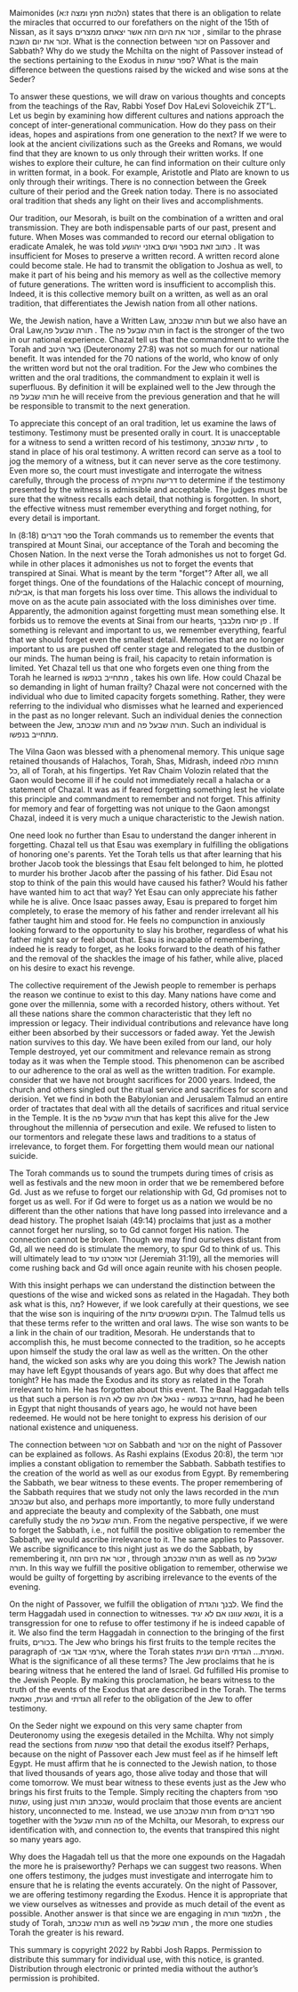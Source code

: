 Maimonides (הלכות חמץ ומצה ז:א) states that there is an obligation to relate the miracles that occurred to our forefathers on the night of the 15th of Nissan, as it says זכור את היום הזה אשר יצאתם ממצרים , similar to the phrase זכור את יום השבת. What is the connection between זכור  on Passover and Sabbath? Why do we study the Mchilta on the night of Passover instead of the sections pertaining to the Exodus in ספר שמות? What is the main difference between the questions raised by the wicked and wise sons at the Seder?
 
To answer these questions, we will draw on various thoughts and concepts from the teachings of the Rav, Rabbi Yosef Dov HaLevi Soloveichik ZT”L. Let us begin by examining how different cultures and nations approach the concept of inter-generational communication. How do they pass on their ideas, hopes and aspirations from one generation to the next? If we were to look at the ancient civilizations such as the Greeks and Romans, we would find that they are known to us only through their written works. If one wishes to explore their culture, he can find information on their culture only in written format, in a book. For example, Aristotle and Plato are known to us only through their writings. There is no connection between the Greek culture of their period and the Greek nation today. There is no associated oral tradition that sheds any light on their lives and accomplishments. 
 
Our tradition, our Mesorah, is built on the combination of a written and oral transmission. They are both indispensable parts of our past, present and future. When Moses was commanded to record our eternal obligation to eradicate Amalek, he was told כתוב זאת בספר ושים באזני יהושע . It was insufficient for Moses to preserve a written record. A written record alone could become stale. He had to transmit the obligation to Joshua as well, to make it part of his being and his memory as well as the collective memory of future generations. The written word is insufficient to accomplish this. Indeed, it is this collective memory built on a written, as well as an oral tradition, that differentiates the Jewish nation from all other nations.
 
We, the Jewish nation, have a Written Law, תורה שבכתב but we also have an Oral Law,תורה שבעל פה . The תורה שבעל פה in fact is the stronger of the two in our national experience. Chazal tell us that the commandment to write the Torah and באר היטב (Deuteronomy 27:8) was not so much for our national benefit. It was intended for the 70 nations of the world, who know of only the written word but not the oral tradition. For the Jew who combines the written and the oral traditions, the commandment to explain it well is superfluous. By definition it will be explained well to the Jew through the תורה שבעל פה he will receive from the previous generation and that he will be responsible to transmit to the next generation. 
 
To appreciate this concept of an oral tradition, let us examine the laws of testimony. Testimony must be presented orally in court. It is unacceptable for a witness to send a written record of his testimony, עדות שבכתב , to stand in place of his oral testimony. A written record can serve as a tool to jog the memory of a witness, but it can never serve as the core testimony. Even more so, the court must investigate and interrogate the witness carefully, through the process of דרישה וחקירה to determine if the testimony presented by the witness is admissible and acceptable. The judges must be sure that the witness recalls each detail, that nothing is forgotten. In short, the effective witness must remember everything and forget nothing, for every detail is important.
 
In ספר דברים (8:18) the Torah commands us to remember the events that transpired at Mount Sinai, our acceptance of the Torah and becoming the Chosen Nation. In the next verse the Torah admonishes us not to forget Gd. while in other places it admonishes us not to forget the events that transpired at Sinai. What is meant by the term "forget"? After all, we all forget things. One of the foundations of the Halachic concept of mourning, אבילות, is that man forgets his loss over time.  This allows the individual to move on as the acute pain associated with the loss diminishes over time. Apparently, the admonition against forgetting must mean something else. It forbids us to remove the events at Sinai from our hearts, פן יסורו מלבבך . If something is relevant and important to us, we remember everything, fearful that we should forget even the smallest detail. Memories that are no longer important to us are pushed off center stage and relegated to the dustbin of our minds. The human being is frail, his capacity to retain information is limited. Yet Chazal tell us that one who forgets even one thing from the Torah he learned is מתחייב בנפשו , takes his own life. How could Chazal be so demanding in light of human frailty? Chazal were not concerned with the individual who due to limited capacity forgets something. Rather, they were referring to the individual who dismisses what he learned and experienced in the past as no longer relevant. Such an individual denies the connection between the Jew, תורה שבכתב and תורה שבעל פה. Such an individual is מתחייב בנפשו. 
 
The Vilna Gaon was blessed with a phenomenal memory. This unique sage retained thousands of Halachos, Torah, Shas, Midrash, indeed התורה כולה כל, all of Torah, at his fingertips. Yet Rav Chaim Volozin related that the Gaon would become ill if he could not immediately recall a halacha or a statement of Chazal. It was as if feared forgetting something lest he violate this principle and commandment to remember and not forget. This affinity for memory and fear of forgetting was not unique to the Gaon amongst Chazal, indeed it is very much a unique characteristic to the Jewish nation.
 
One need look no further than Esau to understand the danger inherent in forgetting. Chazal tell us that Esau was exemplary in fulfilling the obligations of honoring one's parents. Yet the Torah tells us that after learning that his brother Jacob took the blessings that Esau felt belonged to him, he plotted to murder his brother Jacob after the passing of his father. Did Esau not stop to think of the pain this would have caused his father? Would his father have wanted him to act that way? Yet Esau can only appreciate his father while he is alive. Once Isaac passes away, Esau is prepared to forget him completely, to erase the memory of his father and render irrelevant all his father taught him and stood for. He feels no compunction in anxiously looking forward to the opportunity to slay his brother, regardless of what his father might say or feel about that. Esau is incapable of remembering, indeed he is ready to forget, as he looks forward to the death of his father and the removal of the shackles the image of his father, while alive, placed on his desire to exact his revenge.
 
The collective requirement of the Jewish people to remember is perhaps the reason we continue to exist to this day. Many nations have come and gone over the millennia, some with a recorded history, others without. Yet all these nations share the common characteristic that they left no impression or legacy. Their individual contributions and relevance have long either been absorbed by their successors or faded away. Yet the Jewish nation survives to this day. We have been exiled from our land, our holy Temple destroyed, yet our commitment and relevance remain as strong today as it was when the Temple stood. This phenomenon can be ascribed to our adherence to the oral as well as the written tradition. For example. consider that we have not brought sacrifices for 2000 years. Indeed, the church and others singled out the ritual service and sacrifices for scorn and derision. Yet we find in both the Babylonian and Jerusalem Talmud an entire order of tractates that deal with all the details of sacrifices and ritual service in the Temple. It is the תורה שבעל פה that has kept this alive for the Jew throughout the millennia of persecution and exile. We refused to listen to our tormentors and relegate these laws and traditions to a status of irrelevance, to forget them. For forgetting them would mean our national suicide.
 
The Torah commands us to sound the trumpets during times of crisis as well as festivals and the new moon in order that we be remembered before Gd. Just as we refuse to forget our relationship with Gd, Gd promises not to forget us as well. For if Gd were to forget us as a nation we would be no different than the other nations that have long passed into irrelevance and a dead history. The prophet Isaiah (49:14) proclaims that just as a mother cannot forget her nursling, so to Gd cannot forget His nation. The connection cannot be broken. Though we may find ourselves distant from Gd, all we need do is stimulate the memory, to spur Gd to think of us. This will ultimately lead to זכור אזכרנו עוד (Jeremiah 31:19), all the memories will come rushing back and Gd will once again reunite with his chosen people. 
 
With this insight perhaps we can understand the distinction between the questions of the wise and wicked sons as related in the Hagadah. They both ask what is this, מה? However, if we look carefully at their questions, we see that the wise son is inquiring of the חוקים ומשפטים עדות. The Talmud tells us that these terms refer to the written and oral laws. The wise son wants to be a link in the chain of our tradition, Mesorah. He understands that to accomplish this, he must become connected to the tradition, so he accepts upon himself the study the oral law as well as the written. On the other hand, the wicked son asks why are you doing this work? The Jewish nation may have left Egypt thousands of years ago. But why does that affect me tonight? He has made the Exodus and its story as related in the Torah irrelevant to him. He has forgotten about this event. The Baal Haggadah tells us that such a person is מתחייב בנפשו - נגאל אלו היה שם לא היה, had he been in Egypt that night thousands of years ago, he would not have been redeemed. He would not be here tonight to express his derision of our national existence and uniqueness. 
 
The connection between זכור on Sabbath and זכור on the night of Passover can be explained as follows. As Rashi explains (Exodus 20:8), the term זכור implies a constant obligation to remember the Sabbath. Sabbath testifies to the creation of the world as well as our exodus from Egypt. By remembering the Sabbath, we bear witness to these events. The proper remembering of the Sabbath requires that we study not only the laws recorded in the תורה שבכתב but also, and perhaps more importantly, to more fully understand and appreciate the beauty and complexity of the Sabbath, one must carefully study the תורה שבעל פה. From the negative perspective, if we were to forget the Sabbath, i.e., not fulfill the positive obligation to remember the Sabbath, we would ascribe irrelevance to it. The same applies to Passover. We ascribe significance to this night just as we do the Sabbath, by remembering it, זכור את היום הזה , through תורה שבכתב as well as שבעל פה תורה. In this way we fulfill the positive obligation to remember, otherwise we would be guilty of forgetting by ascribing irrelevance to the events of the evening.
 
On the night of Passover, we fulfill the obligation of לבנך והגדת. We find the term Haggadah used in connection to witnesses. ונשא עוונו אם לא יגיד, it is a transgression for one to refuse to offer testimony if he is indeed capable of it. We also find the term Haggadah in connection to the bringing of the first fruits, בכורים. The Jew who brings his first fruits to the temple recites the paragraph of ארמי אבד אבי, where the Torah states ואמרת... הגדתי היום וענית. What is the significance of all these terms? The Jew proclaims that he is bearing witness that he entered the land of Israel. Gd fulfilled His promise to the Jewish People. By making this proclamation, he bears witness to the truth of the events of the Exodus that are described in the Torah. The terms וענית, ואמאת and הגדתי all refer to the obligation of the Jew to offer testimony.
 
On the Seder night we expound on this very same chapter from Deuteronomy using the exegesis detailed in the Mchilta. Why not simply read the sections from ספר שמות that detail the exodus itself? Perhaps, because on the night of Passover each Jew must feel as if he himself left Egypt. He must affirm that he is connected to the Jewish nation, to those that lived thousands of years ago, those alive today and those that will come tomorrow. We must bear witness to these events just as the Jew who brings his first fruits to the Temple. Simply reciting the chapters from ספר שמות, using just שבכתב תורה, would proclaim that those events are ancient history, unconnected to me. Instead, we use תורה שבכתב from ספר דברים together with the  פה תורה שבעל of the Mchilta, our Mesorah, to express our identification with, and connection to, the events that transpired this night so many years ago.
 
Why does the Hagadah tell us that the more one expounds on the Hagadah the more he is praiseworthy? Perhaps we can suggest two reasons. When one offers testimony, the judges must investigate and interrogate him to ensure that he is relating the events accurately. On the night of Passover, we are offering testimony regarding the Exodus. Hence it is appropriate that we view ourselves as witnesses and provide as much detail of the event as possible. Another answer is that since we are engaging in תלמוד תורה , the study of Torah, תורה שבכתב as well תורה שבעל פה , the more one studies Torah the greater is his reward. 
 
This summary is copyright 2022 by Rabbi Josh Rapps. Permission to distribute this summary for individual use, with this notice, is granted. Distribution through electronic or printed media without the author’s permission is prohibited.

